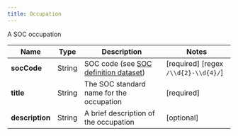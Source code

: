 ```yaml
---
title: Occupation
---
```




A SOC occupation

| Name | Type | Description | Notes |
|------------ | ------------- | ------------- | -------------|
| **socCode** | String | SOC code (see [SOC definition dataset](#soc-definition-dataset)) | [required] [regex `/\\d{2}-\\d{4}/`]  |
| **title** | String | The SOC standard name for the occupation | [required]  |
| **description** | String | A brief description of the occupation | [optional]  |
